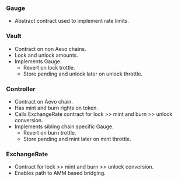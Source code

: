### Gauge

- Abstract contract used to implement rate limits.

### Vault

- Contract on non Aevo chains.
- Lock and unlock amounts.
- Implements Gauge.
  - Revert on lock trottle.
  - Store pending and unlock later on unlock throttle.

### Controller

- Contract on Aevo chain.
- Has mint and burn rights on token.
- Calls ExchangeRate contract for lock >> mint and burn >> unlock conversion.
- Implements sibling chain specific Gauge.
  - Revert on burn trottle.
  - Store pending and mint later on mint throttle.

### ExchangeRate

- Contract for lock >> mint and burn >> unlock conversion.
- Enables path to AMM based bridging.
